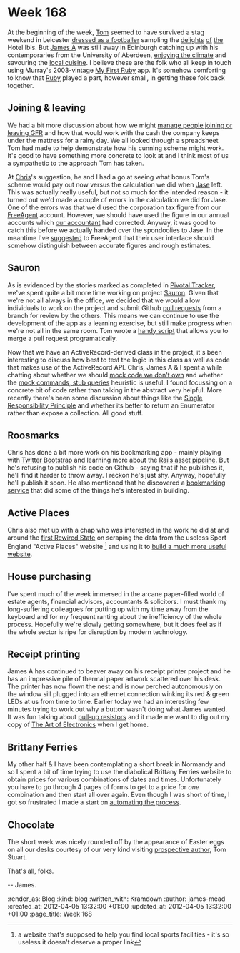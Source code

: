 Week 168
========

At the beginning of the week, [Tom](/tom-ward) seemed to have survived a stag weekend in Leicester [dressed as a footballer][tom-dressed-as-footballer] sampling the [delights][hotel-ibis-delight-1] [of][hotel-ibis-delight-2] [the][hotel-ibis-delight-3] Hotel Ibis. But [James A](/james-adam) was still away in Edinburgh catching up with his contemporaries from the University of Aberdeen,  [enjoying the climate][scotch-mist] and savouring the [local cuisine][deep-fried-mars-bars]. I believe these are the folk who all keep in touch using Murray's 2003-vintage [My First Ruby] app. It's somehow comforting to know that [Ruby] played a part, however small, in getting these folk back together.

Joining & leaving
-----------------

We had a bit more discussion about how we might [manage people joining or leaving GFR][people-joining-and-leaving-gfr] and how that would work with the cash the company keeps under the mattress for a rainy day. We all looked through a spreadsheet Tom had made to help demonstrate how his cunning scheme might work. It's good to have something more concrete to look at and I think most of us a sympathetic to the approach Tom has taken.

At [Chris](chris-roos)'s suggestion, he and I had a go at seeing what bonus Tom's scheme would pay out now versus the calculation we did when [Jase](jason-cale) left. This was actually really useful, but not so much for the intended reason - it turned out we'd made a couple of errors in the calculation we did for Jase. One of the errors was that we'd used the corporation tax figure from our [FreeAgent] account. However, we should have used the figure in our annual accounts which [our accountant][3CA] had corrected. Anyway, it was good to catch this before we actually handed over the spondoolies to Jase. In the meantime I've [suggested][freeagent-corp-tax-suggestion] to FreeAgent that their user interface should somehow distinguish between accurate figures and rough estimates.

Sauron
------

As is evidenced by the stories marked as completed in [Pivotal Tracker][sauron-pivotal], we've spent quite a bit more time working on project [Sauron][sauron-repository]. Given that we're not all always in the office, we decided that we would allow individuals to work on the project and submit Github [pull requests][sauron-pull-requests] from a branch for review by the others. This means we can continue to use the development of the app as a learning exercise, but still make progress when we're not all in the same room. Tom wrote a [handy script][merge-pull-request] that allows you to merge a pull request programatically.

Now that we have an ActiveRecord-derived class in the project, it's been interesting to discuss how best to test the logic in this class as well as code that makes use of the ActiveRecord API. Chris, James A & I spent a while chatting about whether we should [mock code we don't own][dont-mock-third-party-libraries] and whether the [mock commands, stub queries][mock-commands-stub-queries] heuristic is useful. I found focussing on a concrete bit of code rather than talking in the abstract very helpful. More recently there's been some discussion about things like the [Single Responsibility Principle] and whether its better to return an Enumerator rather than expose a collection. All good stuff.

Roosmarks
---------

Chris has done a bit more work on his bookmarking app - mainly playing with [Twitter Bootstrap] and learning more about the [Rails asset pipeline]. But he's refusing to publish his code on Github - saying that if he publishes it, he'll find it harder to throw away. I reckon he's just shy. Anyway, hopefully he'll publish it soon. He also mentioned that he discovered a [bookmarking service][Zootool] that did some of the things he's interested in building.

Active Places
-------------

Chris also met up with a chap who was interested in the work he did at and around the [first Rewired State][first-rewired-state] on scraping the data from the useless Sport England "Active Places" website [^active-places] and using it to [build a much more useful website][active-places-reloaded].

House purchasing
----------------

I've spent much of the week immersed in the arcane paper-filled world of estate agents, financial advisors, accountants & solicitors. I must thank my long-suffering colleagues for putting up with my time away from the keyboard and for my frequent ranting about the inefficiency of the whole process. Hopefully we're slowly getting somewhere, but it does feel as if the whole sector is ripe for disruption by modern technology.

Receipt printing
----------------

James A has continued to beaver away on his receipt printer project and he has an impressive pile of thermal paper artwork scattered over his desk. The printer has now flown the nest and is now perched autonomously on the window sill plugged into an ethernet connection winking its red & green LEDs at us from time to time. Earlier today we had an interesting few minutes trying to work out why a button wasn't doing what James wanted. It was fun talking about [pull-up resistors] and it made me want to dig out my copy of [The Art of Electronics] when I get home.

Brittany Ferries
----------------

My other half & I have been contemplating a short break in Normandy and so I spent a bit of time trying to use the diabolical Brittany Ferries website to obtain prices for various combinations of dates and times. Unfortunately you have to go through 4 pages of forms to get to a price for *one* combination and then start all over again. Even though I was short of time, I got so frustrated I made a start on [automating the process][brittany-ferries-repository].

Chocolate
---------

The short week was nicely rounded off by the appearance of Easter eggs on all our desks courtesy of our very kind visiting [prospective author][computation-book], Tom Stuart.

That's all, folks.

-- James.

[^active-places]: a website that's supposed to help you find local sports facilities - it's so useless it doesn't deserve a proper link

[Ruby]: http://www.ruby-lang.org/
[people-joining-and-leaving-gfr]: /week-167#people-leaving-and-joining-was-llp-vs-ltd
[FreeAgent]: http://www.freeagent.com/
[3CA]: http://www.3ca.co.uk/
[freeagent-corp-tax-suggestion]: http://community.freeagent.com/freeagent/topics/corporation_tax_calculation_rates_reliefs
[My First Ruby]: http://www.slideshare.net/hlame/my-first-ruby
[deep-fried-mars-bars]: https://twitter.com/#!/lazyatom/status/186242502393741313
[scotch-mist]: https://twitter.com/#!/lazyatom/status/186790541017616386
[tom-dressed-as-footballer]: https://twitter.com/#!/tomafro/status/185759119989407744/photo/1
[hotel-ibis-delight-1]: https://twitter.com/#!/tomafro/status/186019145995927553
[hotel-ibis-delight-2]: https://twitter.com/#!/tomafro/status/186021319089979393
[hotel-ibis-delight-3]: https://twitter.com/#!/tomafro/status/186026527178231808
[sauron-pivotal]: https://www.pivotaltracker.com/projects/506159
[sauron-repository]: https://github.com/freerange/sauron
[sauron-pull-requests]: https://github.com/freerange/sauron/pulls
[dont-mock-third-party-libraries]: http://www.mockobjects.com/2007/04/test-smell-everything-is-mocked.html
[mock-commands-stub-queries]: http://www.jmock.org/yoga.html
[Twitter Bootstrap]: http://twitter.github.com/bootstrap/
[Rails asset pipeline]: http://guides.rubyonrails.org/asset_pipeline.html
[first-rewired-state]: http://rewiredstate.org/events/hackthegovday
[active-places-reloaded]: http://chrisroos.co.uk/blog/2009-03-09-hack-the-government-day-rewired-state
[Zootool]: http://zootool.com/
[merge-pull-request]: https://gist.github.com/2311719
[Single Responsibility Principle]: http://en.wikipedia.org/wiki/Single_responsibility_principle
[pull-up resistors]: http://en.wikipedia.org/wiki/Pull-up_resistor
[The Art of Electronics]: http://en.wikipedia.org/wiki/The_Art_of_Electronics
[brittany-ferries-repository]: https://github.com/floehopper/brittany_ferries
[computation-book]: http://experthuman.com/computation-book

:render_as: Blog
:kind: blog
:written_with: Kramdown
:author: james-mead
:created_at: 2012-04-05 13:32:00 +01:00
:updated_at: 2012-04-05 13:32:00 +01:00
:page_title: Week 168